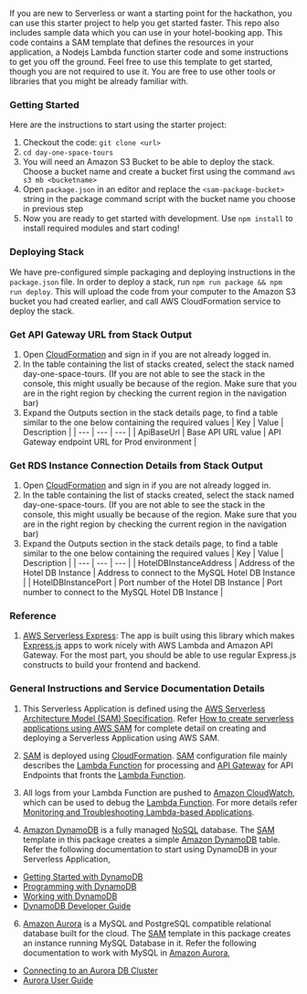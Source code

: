 
If you are new to Serverless or want a starting point for the hackathon, you can use this starter project to help you get started faster. This repo also includes sample data which you can use in your hotel-booking app. This code contains a SAM template that defines the resources in your application, a Nodejs Lambda function starter code and some instructions to get you off the ground. Feel free to use this template to get started, though you are not required to use it. You are free to use other tools or libraries that you might be already familiar with.

### Getting Started

Here are the instructions to start using the starter project:

1. Checkout the code: `git clone <url>`
1. `cd day-one-space-tours`
1. You will need an Amazon S3 Bucket to be able to deploy the stack. Choose a bucket name and create a bucket first using the command `aws s3 mb <bucketname>`
1. Open `package.json` in an editor and replace the `<sam-package-bucket>` string in the package command script with the bucket name you choose in previous step
1. Now you are ready to get started with development. Use `npm install` to install required modules and start coding!

### Deploying Stack
We have pre-configured simple packaging and deploying instructions in the `package.json` file. In order to deploy a stack, run `npm run package && npm run deploy`. This will upload the code from your computer to the Amazon S3 bucket you had created earlier, and call AWS CloudFormation service to deploy the stack.

### Get API Gateway URL from Stack Output
1. Open [CloudFormation](https://aws.amazon.com/cloudformation/) and sign in if you are not already logged in.
2. In the table containing the list of stacks created, select the stack named day-one-space-tours. (If you are not
   able to see the stack in the console, this might usually be because of the region. Make sure that you are in the right region by checking the current region in the navigation bar)
3. Expand the Outputs section in the stack details page, to find a table similar to the one below containing the required values
| Key | Value | Description |
| --- | --- | --- |
| ApiBaseUrl | Base API URL value | API Gateway endpoint URL for Prod environment |

### Get RDS Instance Connection Details from Stack Output
1. Open [CloudFormation](https://aws.amazon.com/cloudformation/) and sign in if you are not already logged in.
2. In the table containing the list of stacks created, select the stack named day-one-space-tours. (If you are not
   able to see the stack in the console, this might usually be because of the region. Make sure that you are in the right region by checking the current region in the navigation bar)
3. Expand the Outputs section in the stack details page, to find a table similar to the one below containing the required values
| Key | Value | Description |
| --- | --- | --- |
| HotelDBInstanceAddress | Address of the Hotel DB Instance | Address to connect to the MySQL Hotel DB Instance |
| HotelDBInstancePort | Port number of the Hotel DB Instance | Port number to connect to the MySQL Hotel DB Instance |

### Reference

1. [AWS Serverless Express](https://github.com/awslabs/aws-serverless-express): The app is built using this library which makes [Express.js](https://expressjs.com/) apps to work nicely with AWS Lambda and Amazon API Gateway. For the most part, you should be able to use regular Express.js constructs to build your frontend and backend.

### General Instructions and Service Documentation Details

1. This Serverless Application is defined using the [AWS Serverless Architecture Model (SAM) Specification](https://github.com/awslabs/serverless-application-model/blob/master/versions/2016-10-31.md). Refer [How to create serverless applications using AWS SAM](https://github.com/awslabs/serverless-application-model/blob/master/HOWTO.md) for complete detail on creating and deploying a Serverless Application using AWS SAM.

3. [SAM](https://docs.aws.amazon.com/lambda/latest/dg/serverless_app.html) is deployed using [CloudFormation](https://aws.amazon.com/cloudformation/). [SAM](https://docs.aws.amazon.com/lambda/latest/dg/serverless_app.html) configuration file mainly describes the [Lambda Function](https://aws.amazon.com/lambda/) for processing and [API Gateway](https://aws.amazon.com/api-gateway/?nc2=h_m1) for API Endpoints that fronts the [Lambda Function](https://aws.amazon.com/lambda/).

4. All logs from your Lambda Function are pushed to [Amazon CloudWatch](https://aws.amazon.com/cloudwatch/?nc2=h_m1), which can be used to debug the [Lambda Function](https://aws.amazon.com/lambda/). For more details refer [Monitoring and Troubleshooting Lambda-based Applications](https://docs.aws.amazon.com/lambda/latest/dg/monitoring-functions.html).

5. [Amazon DynamoDB](https://aws.amazon.com/dynamodb/?nc2=h_m1) is a fully managed [NoSQL](https://aws.amazon.com/nosql/) database. The [SAM](https://docs.aws.amazon.com/lambda/latest/dg/serverless_app.html) template in this package creates a simple [Amazon DynamoDB](https://aws.amazon.com/dynamodb/?nc2=h_m1) table. Refer the following documentation to start using DynamoDB in your Serverless Application,
  - [Getting Started with DynamoDB](https://docs.aws.amazon.com/amazondynamodb/latest/developerguide/GettingStarted.html)
  - [Programming with DynamoDB](https://docs.aws.amazon.com/amazondynamodb/latest/developerguide/Programming.html)
  - [Working with DynamoDB](https://docs.aws.amazon.com/amazondynamodb/latest/developerguide/WorkingWithDynamo.html)
  - [DynamoDB Developer Guide](https://docs.aws.amazon.com/amazondynamodb/latest/developerguide/Introduction.html)

6. [Amazon Aurora](https://aws.amazon.com/rds/aurora/?nc2=h_m1) is a MySQL and PostgreSQL compatible relational database built for the cloud. The [SAM](https://docs.aws.amazon.com/lambda/latest/dg/serverless_app.html) template in this package creates an instance running MySQL Database in it. Refer the following documentation to work with MySQL in [Amazon Aurora](https://aws.amazon.com/rds/aurora/?nc2=h_m1),
  - [Connecting to an Aurora DB Cluster](https://docs.aws.amazon.com/AmazonRDS/latest/UserGuide/Aurora.Connecting.html)
  - [Aurora User Guide](https://docs.aws.amazon.com/AmazonRDS/latest/UserGuide/CHAP_Aurora.html)
